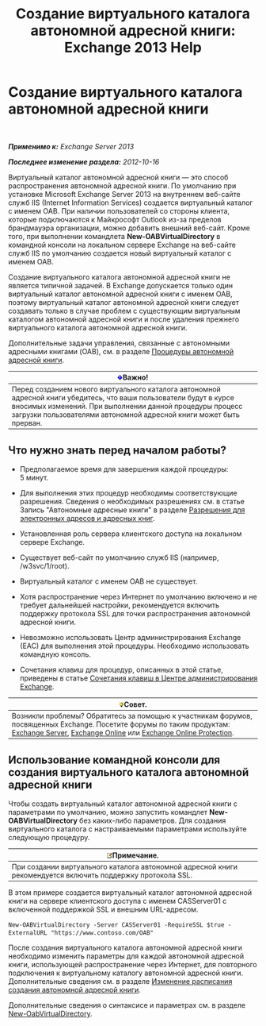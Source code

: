 ﻿---
title: 'Создание виртуального каталога автономной адресной книги: Exchange 2013 Help'
TOCTitle: Создание виртуального каталога автономной адресной книги
ms:assetid: 2c70e21f-2b12-414a-9e8c-65634a767c72
ms:mtpsurl: https://technet.microsoft.com/ru-ru/library/Aa996917(v=EXCHG.150)
ms:contentKeyID: 50487729
ms.date: 04/30/2018
mtps_version: v=EXCHG.150
ms.translationtype: HT
---

# Создание виртуального каталога автономной адресной книги

 

_**Применимо к:** Exchange Server 2013_

_**Последнее изменение раздела:** 2012-10-16_

Виртуальный каталог автономной адресной книги — это способ распространения автономной адресной книги. По умолчанию при установке Microsoft Exchange Server 2013 на внутреннем веб-сайте служб IIS (Internet Information Services) создается виртуальный каталог с именем OAB. При наличии пользователей со стороны клиента, которые подключаются к Майкрософт Outlook из-за пределов брандмауэра организации, можно добавить внешний веб-сайт. Кроме того, при выполнении командлета **New-OABVirtualDirectory** в командной консоли на локальном сервере Exchange на веб-сайте служб IIS по умолчанию создается новый виртуальный каталог с именем OAB.

Создание виртуального каталога автономной адресной книги не является типичной задачей. В Exchange допускается только один виртуальный каталог автономной адресной книги с именем OAB, поэтому виртуальный каталог автономной адресной книги следует создавать только в случае проблем с существующим виртуальным каталогом автономной адресной книги и после удаления прежнего виртуального каталога автономной адресной книги.

Дополнительные задачи управления, связанные с автономными адресными книгами (OAB), см. в разделе [Процедуры автономной адресной книги](offline-address-book-procedures-exchange-2013-help.md).

<table>
<thead>
<tr class="header">
<th><img src="images/Dd876857.important(EXCHG.150).gif" title="Важно" alt="Важно" />Важно!</th>
</tr>
</thead>
<tbody>
<tr class="odd">
<td>Перед созданием нового виртуального каталога автономной адресной книги убедитесь, что ваши пользователи будут в курсе вносимых изменений. При выполнении данной процедуры процесс загрузки пользователями автономной адресной книги может быть прерван.</td>
</tr>
</tbody>
</table>


## Что нужно знать перед началом работы?

  - Предполагаемое время для завершения каждой процедуры: 5 минут.

  - Для выполнения этих процедур необходимы соответствующие разрешения. Сведения о необходимых разрешениях см. в статье Запись "Автономные адресные книги" в разделе [Разрешения для электронных адресов и адресных книг](email-address-and-address-book-permissions-exchange-2013-help.md).

  - Установленная роль сервера клиентского доступа на локальном сервере Exchange.

  - Существует веб-сайт по умолчанию служб IIS (например, /w3svc/1/root).

  - Виртуальный каталог с именем OAB не существует.

  - Хотя распространение через Интернет по умолчанию включено и не требует дальнейшей настройки, рекомендуется включить поддержку протокола SSL для точки распространения автономной адресной книги.

  - Невозможно использовать Центр администрирования Exchange (EAC) для выполнения этой процедуры. Необходимо использовать командную консоль.

  - Сочетания клавиш для процедур, описанных в этой статье, приведены в статье [Сочетания клавиш в Центре администрирования Exchange](keyboard-shortcuts-in-the-exchange-admin-center-exchange-online-protection-help.md).

<table>
<thead>
<tr class="header">
<th><img src="images/Bb124558.tip(EXCHG.150).gif" title="Совет" alt="Совет" />Совет.</th>
</tr>
</thead>
<tbody>
<tr class="odd">
<td>Возникли проблемы? Обратитесь за помощью к участникам форумов, посвященных Exchange. Посетите форумы по таким продуктам: <a href="https://go.microsoft.com/fwlink/p/?linkid=60612">Exchange Server</a>, <a href="https://go.microsoft.com/fwlink/p/?linkid=267542">Exchange Online</a> или <a href="https://go.microsoft.com/fwlink/p/?linkid=285351">Exchange Online Protection</a>.</td>
</tr>
</tbody>
</table>


## Использование командной консоли для создания виртуального каталога автономной адресной книги

Чтобы создать виртуальный каталог автономной адресной книги с параметрами по умолчанию, можно запустить командлет **New-OABVirtualDirectory** без каких-либо параметров. Для создания виртуального каталога с настраиваемыми параметрами используйте следующую процедуру.

<table>
<thead>
<tr class="header">
<th><img src="images/JJ126620.note(EXCHG.150).gif" title="Примечание" alt="Примечание" />Примечание.</th>
</tr>
</thead>
<tbody>
<tr class="odd">
<td>При создании виртуального каталога автономной адресной книги рекомендуется включить поддержку протокола SSL.</td>
</tr>
</tbody>
</table>


В этом примере создается виртуальный каталог автономной адресной книги на сервере клиентского доступа с именем CASServer01 с включенной поддержкой SSL и внешним URL-адресом.

    New-OABVirtualDirectory -Server CASServer01 -RequireSSL $true -ExternalURL "https://www.contoso.com/OAB"

После создания виртуального каталога автономной адресной книги необходимо изменить параметры для каждой автономной адресной книги, использующей распространение через Интернет, для повторного подключения к виртуальному каталогу автономной адресной книги. Дополнительные сведения см. в разделе [Изменение расписания создания автономной адресной книги](change-the-offline-address-book-generation-schedule-exchange-2013-help.md).

Дополнительные сведения о синтаксисе и параметрах см. в разделе [New-OabVirtualDirectory](https://technet.microsoft.com/ru-ru/library/bb123735\(v=exchg.150\)).


